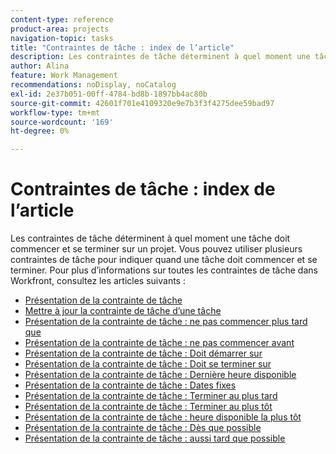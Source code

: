 ```yaml
---
content-type: reference
product-area: projects
navigation-topic: tasks
title: "Contraintes de tâche : index de l’article"
description: Les contraintes de tâche déterminent à quel moment une tâche doit commencer et se terminer sur un projet. Vous pouvez utiliser plusieurs contraintes de tâche pour indiquer quand une tâche doit commencer et se terminer. Pour plus d’informations sur toutes les contraintes de tâche dans Workfront, consultez les articles suivants.
author: Alina
feature: Work Management
recommendations: noDisplay, noCatalog
exl-id: 2e37b051-00ff-4784-bd8b-1897bb4ac80b
source-git-commit: 42601f701e4109320e9e7b3f3f4275dee59bad97
workflow-type: tm+mt
source-wordcount: '169'
ht-degree: 0%

---
```


# Contraintes de tâche : index de l’article

<!-- Audited: 1/2024 -->

Les contraintes de tâche déterminent à quel moment une tâche doit commencer et se terminer sur un projet. Vous pouvez utiliser plusieurs contraintes de tâche pour indiquer quand une tâche doit commencer et se terminer. Pour plus d’informations sur toutes les contraintes de tâche dans Workfront, consultez les articles suivants :

* [Présentation de la contrainte de tâche](../../../manage-work/tasks/task-constraints/task-constraint-overview.md)
* [Mettre à jour la contrainte de tâche d’une tâche](../../../manage-work/tasks/task-constraints/update-task-constraint-of-task.md)
* [Présentation de la contrainte de tâche : ne pas commencer plus tard que](../../../manage-work/tasks/task-constraints/start-no-later-than.md)
* [Présentation de la contrainte de tâche : ne pas commencer avant](../../../manage-work/tasks/task-constraints/start-no-earlier-than.md)
* [Présentation de la contrainte de tâche : Doit démarrer sur](../../../manage-work/tasks/task-constraints/must-start-on.md)
* [Présentation de la contrainte de tâche : Doit se terminer sur](../../../manage-work/tasks/task-constraints/must-finish-on.md)
* [Présentation de la contrainte de tâche : Dernière heure disponible](../../../manage-work/tasks/task-constraints/latest-available-time.md)
* [Présentation de la contrainte de tâche : Dates fixes](../../../manage-work/tasks/task-constraints/fixed-dates.md)
* [Présentation de la contrainte de tâche : Terminer au plus tard](../../../manage-work/tasks/task-constraints/finish-no-later-than.md)
* [Présentation de la contrainte de tâche : Terminer au plus tôt](../../../manage-work/tasks/task-constraints/finish-no-earlier-than.md)
* [Présentation de la contrainte de tâche : heure disponible la plus tôt](../../../manage-work/tasks/task-constraints/earliest-available-time.md)
* [Présentation de la contrainte de tâche : Dès que possible](../../../manage-work/tasks/task-constraints/as-soon-as-possible.md)
* [Présentation de la contrainte de tâche : aussi tard que possible](../../../manage-work/tasks/task-constraints/as-late-as-possible.md)

